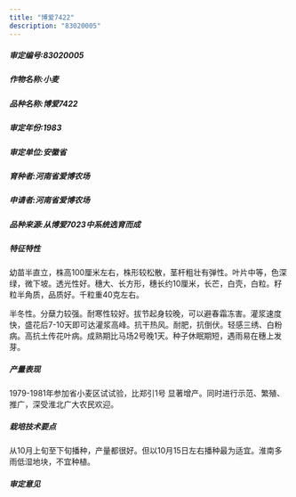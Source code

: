 ```yaml
---
title: "博爱7422"
description: "83020005"
---
```

##### 审定编号:83020005

##### 作物名称:小麦

##### 品种名称:博爱7422

##### 审定年份:1983

##### 审定单位:安徽省

##### 育种者:河南省爱博农场

##### 申请者:河南省爱博农场

##### 品种来源:从博爱7023中系统选育而成

##### 特征特性
幼苗半直立，株高100厘米左右，株形较松散，茎杆粗壮有弹性。叶片中等，色深绿，微下坡。透光性好。穗大、长方形，穗长约10厘米，长芒，白壳，白粒。籽粒半角质，品质好。千粒重40克左右。
   半冬性。分蘖力较强。耐寒性较好。拔节起身较晚，可以避春霜冻害。灌浆速度快，盛花后7-10天即可达灌浆高峰。抗干热风。耐肥，抗倒伏。轻感三绣、白粉病。高抗土传花叶病。成熟期比马场2号晚1天。种子休眠期短，遇雨易在穗上发芽。


##### 产量表现
1979-1981年参加省小麦区试试验，比郑引1号 显著增产。同时进行示范、繁殖、推广，深受淮北广大农民欢迎。

##### 栽培技术要点
从10月上旬至下旬播种，产量都很好。但以10月15日左右播种最为适宜。淮南多雨低湿地块，不宜种植。


##### 审定意见

